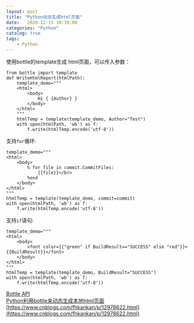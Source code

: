 ```yaml
---                
layout: post                
title: "Python动态生成html页面" 
date:   2020-12-15 10:30:00                 
categories: "Python"                
catalog: true                
tags:                 
    - Python                
---      
```


使用bottle的template生成 html页面，可以传入参数：

    from bottle import template
    def WriteHtmlReport(htmlPath):    
        template_demo="""
        <html>
            <body>
                Hi { {Author} }
            </body>
        </html>
        """
        htmlTemp = template(template_demo, Author="Test")
        with open(htmlPath, 'wb') as f:
            f.write(htmlTemp.encode('utf-8'))

支持`for`循环:

    template_demo="""
    <html>
        <body>
            % for file in commit.CommitFiles:
                {{file}}</br>
            %end
        </body>
    </html>    
    """
    htmlTemp = template(template_demo, commit=commit)
    with open(htmlPath, 'wb') as f:
        f.write(htmlTemp.encode('utf-8'))

支持`if`语句:

    template_demo="""
    <html>
        <body>
            <font color={{"green" if BuildResult=="SUCCESS" else "red"}}> {{BuildResult}}</font>
        </body>
    </html>    
    """
    htmlTemp = template(template_demo, BuildResult="SUCCESS")
    with open(htmlPath, 'wb') as f:
        f.write(htmlTemp.encode('utf-8'))


[Bottle API](http://www.bottlepy.org/docs/dev/stpl.html#template-functions)  
[Python利用bottle来动态生成本地html页面](https://www.jianshu.com/p/d8a52e854675)  
[https://www.cnblogs.com/fhkankan/p/12978622.html](https://www.cnblogs.com/fhkankan/p/12978622.html)  